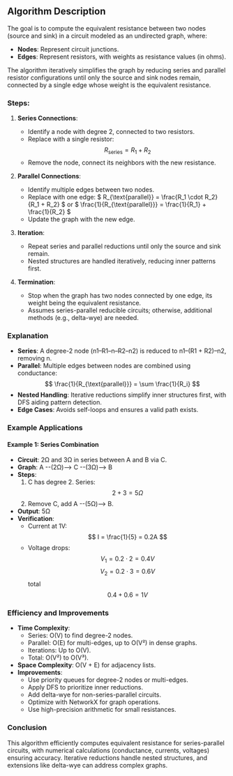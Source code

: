 
## Algorithm Description

The goal is to compute the equivalent resistance between two nodes (source and sink) in a circuit modeled as an undirected graph, where:

- **Nodes**: Represent circuit junctions.
- **Edges**: Represent resistors, with weights as resistance values (in ohms).

The algorithm iteratively simplifies the graph by reducing series and parallel resistor configurations until only the source and sink nodes remain, connected by a single edge whose weight is the equivalent resistance.

### Steps:
1. **Series Connections**:
   - Identify a node with degree 2, connected to two resistors.
   - Replace with a single resistor: $$ R_{\text{series}} = R_1 + R_2 $$
   - Remove the node, connect its neighbors with the new resistance.

2. **Parallel Connections**:
   - Identify multiple edges between two nodes.
   - Replace with one edge: $ R_{\text{parallel}} = \frac{R_1 \cdot R_2}{R_1 + R_2} $ or $ \frac{1}{R_{\text{parallel}}} = \frac{1}{R_1} + \frac{1}{R_2} $
   - Update the graph with the new edge.

3. **Iteration**:
   - Repeat series and parallel reductions until only the source and sink remain.
   - Nested structures are handled iteratively, reducing inner patterns first.

4. **Termination**:
   - Stop when the graph has two nodes connected by one edge, its weight being the equivalent resistance.
   - Assumes series-parallel reducible circuits; otherwise, additional methods (e.g., delta-wye) are needed.


### Explanation

- **Series**: A degree-2 node (n1–R1–n–R2–n2) is reduced to n1–(R1 + R2)–n2, removing n.
- **Parallel**: Multiple edges between nodes are combined using conductance: $$ \frac{1}{R_{\text{parallel}}} = \sum \frac{1}{R_i} $$
- **Nested Handling**: Iterative reductions simplify inner structures first, with DFS aiding pattern detection.
- **Edge Cases**: Avoids self-loops and ensures a valid path exists.

### Example Applications

#### Example 1: Series Combination
- **Circuit**: 2Ω and 3Ω in series between A and B via C.
- **Graph**: A --(2Ω)--> C --(3Ω)--> B
- **Steps**:
  1. C has degree 2. Series: $$ 2 + 3 = 5Ω $$
  2. Remove C, add A --(5Ω)--> B.
- **Output**: 5Ω
- **Verification**:
  - Current at 1V: $$ I = \frac{1}{5} = 0.2A $$
  - Voltage drops: $$ V_1 = 0.2 \cdot 2 = 0.4V $$ $$ V_2 = 0.2 \cdot 3 = 0.6V $$ total $$ 0.4 + 0.6 = 1V $$

### Efficiency and Improvements

- **Time Complexity**:
  - Series: O(V) to find degree-2 nodes.
  - Parallel: O(E) for multi-edges, up to O(V²) in dense graphs.
  - Iterations: Up to O(V).
  - Total: O(V²) to O(V³).
- **Space Complexity**: O(V + E) for adjacency lists.
- **Improvements**:
  - Use priority queues for degree-2 nodes or multi-edges.
  - Apply DFS to prioritize inner reductions.
  - Add delta-wye for non-series-parallel circuits.
  - Optimize with NetworkX for graph operations.
  - Use high-precision arithmetic for small resistances.

### Conclusion

This algorithm efficiently computes equivalent resistance for series-parallel circuits, with numerical calculations (conductance, currents, voltages) ensuring accuracy. Iterative reductions handle nested structures, and extensions like delta-wye can address complex graphs.

